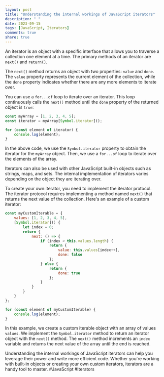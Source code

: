 ```yaml
---
layout: post
title: "Understanding the internal workings of JavaScript iterators"
description: " "
date: 2023-09-15
tags: [JavaScript, Iterators]
comments: true
share: true
---
```


An iterator is an object with a specific interface that allows you to traverse a collection one element at a time. The primary methods of an iterator are `next()` and `return()`. 

The `next()` method returns an object with two properties: `value` and `done`. The `value` property represents the current element of the collection, while the `done` property indicates whether there are any more elements to iterate over.

You can use a `for...of` loop to iterate over an iterator. This loop continuously calls the `next()` method until the `done` property of the returned object is `true`:

```javascript
const myArray = [1, 2, 3, 4, 5];
const iterator = myArray[Symbol.iterator]();

for (const element of iterator) {
    console.log(element);
}
```

In the above code, we use the `Symbol.iterator` property to obtain the iterator for the `myArray` object. Then, we use a `for...of` loop to iterate over the elements of the array.

Iterators can also be used with other JavaScript built-in objects such as strings, maps, and sets. The internal implementation of iterators varies depending on the object they are iterating over.

To create your own iterator, you need to implement the iterator protocol. The iterator protocol requires implementing a method named `next()` that returns the next value of the collection. Here's an example of a custom iterator:

```javascript
const myCustomIterable = {
    values: [1, 2, 3, 4, 5],
    [Symbol.iterator]() {
        let index = 0;
        return {
            next: () => {
                if (index < this.values.length) {
                    return {
                        value: this.values[index++],
                        done: false
                    };
                } else {
                    return {
                        done: true
                    };
                }
            }
        }
    }
};

for (const element of myCustomIterable) {
    console.log(element);
}
```

In this example, we create a custom iterable object with an array of values `values`. We implement the `Symbol.iterator` method to return an iterator object with the `next()` method. The `next()` method increments an `index` variable and returns the next value of the array until the end is reached.

Understanding the internal workings of JavaScript iterators can help you leverage their power and write more efficient code. Whether you're working with built-in objects or creating your own custom iterators, iterators are a handy tool to master. #JavaScript #Iterators